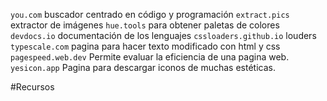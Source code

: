 `you.com` buscador centrado en código y programación
`extract.pics` extractor de imágenes
`hue.tools` para obtener paletas de colores
`devdocs.io` documentación de los lenguajes
`cssloaders.github.io` louders 
`typescale.com` pagina para hacer texto modificado con html y css
`pagespeed.web.dev` Permite evaluar la eficiencia de una pagina web.
`yesicon.app` Pagina para descargar iconos de muchas estéticas.

#Recursos
